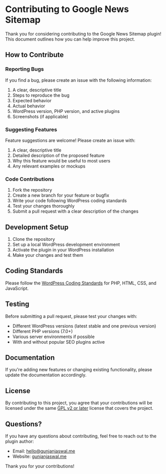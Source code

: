 # Contributing to Google News Sitemap

Thank you for considering contributing to the Google News Sitemap plugin! This document outlines how you can help improve this project.

## How to Contribute

### Reporting Bugs

If you find a bug, please create an issue with the following information:

1. A clear, descriptive title
2. Steps to reproduce the bug
3. Expected behavior
4. Actual behavior
5. WordPress version, PHP version, and active plugins
6. Screenshots (if applicable)

### Suggesting Features

Feature suggestions are welcome! Please create an issue with:

1. A clear, descriptive title
2. Detailed description of the proposed feature
3. Why this feature would be useful to most users
4. Any relevant examples or mockups

### Code Contributions

1. Fork the repository
2. Create a new branch for your feature or bugfix
3. Write your code following WordPress coding standards
4. Test your changes thoroughly
5. Submit a pull request with a clear description of the changes

## Development Setup

1. Clone the repository
2. Set up a local WordPress development environment
3. Activate the plugin in your WordPress installation
4. Make your changes and test them

## Coding Standards

Please follow the [WordPress Coding Standards](https://developer.wordpress.org/coding-standards/wordpress-coding-standards/) for PHP, HTML, CSS, and JavaScript.

## Testing

Before submitting a pull request, please test your changes with:

- Different WordPress versions (latest stable and one previous version)
- Different PHP versions (7.0+)
- Various server environments if possible
- With and without popular SEO plugins active

## Documentation

If you're adding new features or changing existing functionality, please update the documentation accordingly.

## License

By contributing to this project, you agree that your contributions will be licensed under the same [GPL v2 or later](https://www.gnu.org/licenses/gpl-2.0.html) license that covers the project.

## Questions?

If you have any questions about contributing, feel free to reach out to the plugin author:

- Email: hello@gunjanjaswal.me
- Website: [gunjanjaswal.me](https://gunjanjaswal.me)

Thank you for your contributions!
